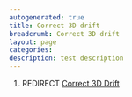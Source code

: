 ```yaml
---
autogenerated: true
title: Correct 3D drift
breadcrumb: Correct 3D drift
layout: page
categories: 
description: test description
---
```


1.  REDIRECT [Correct 3D Drift](Correct_3D_Drift "wikilink")
